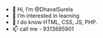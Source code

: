 - 👋 Hi, I’m @DhavalSurela
- 👀 I’m interested in learning
- 🌱 I do know HTML, CSS, JS, PHP.
- 📫 call me - 9313695901

<!---
DhavalSurela/DhavalSurela is a ✨ special ✨ repository because its `README.md` (this file) appears on your GitHub profile.
You can click the Preview link to take a look at your changes.
--->
